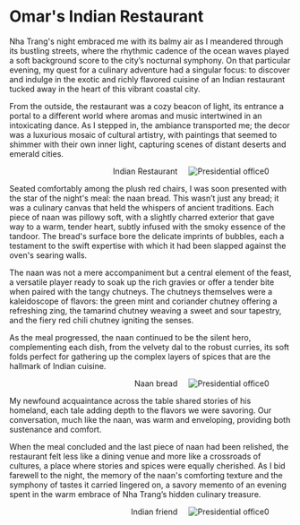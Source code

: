 # Omar's Indian Restaurant

Nha Trang's night embraced me with its balmy air as I meandered through its bustling streets, where the rhythmic cadence of the ocean waves played a soft background score to the city’s nocturnal symphony. On that particular evening, my quest for a culinary adventure had a singular focus: to discover and indulge in the exotic and richly flavored cuisine of an Indian restaurant tucked away in the heart of this vibrant coastal city.

From the outside, the restaurant was a cozy beacon of light, its entrance a portal to a different world where aromas and music intertwined in an intoxicating dance. As I stepped in, the ambiance transported me; the decor was a luxurious mosaic of cultural artistry, with paintings that seemed to shimmer with their own inner light, capturing scenes of distant deserts and emerald cities.



<figure style="text-align:right;">
  <img src="https://GeruiXu.github.io/lifetrace/Vietnam/indian1.jpg" style="float:right; margin-left: 20px; margin-bottom: 10px;" alt="Presidential office0">
  <figcaption>Indian Restaurant</figcaption>
</figure>

Seated comfortably among the plush red chairs, I was soon presented with the star of the night's meal: the naan bread. This wasn’t just any bread; it was a culinary canvas that held the whispers of ancient traditions. Each piece of naan was pillowy soft, with a slightly charred exterior that gave way to a warm, tender heart, subtly infused with the smoky essence of the tandoor. The bread's surface bore the delicate imprints of bubbles, each a testament to the swift expertise with which it had been slapped against the oven's searing walls.

The naan was not a mere accompaniment but a central element of the feast, a versatile player ready to soak up the rich gravies or offer a tender bite when paired with the tangy chutneys. The chutneys themselves were a kaleidoscope of flavors: the green mint and coriander chutney offering a refreshing zing, the tamarind chutney weaving a sweet and sour tapestry, and the fiery red chili chutney igniting the senses.

As the meal progressed, the naan continued to be the silent hero, complementing each dish, from the velvety dal to the robust curries, its soft folds perfect for gathering up the complex layers of spices that are the hallmark of Indian cuisine.

<figure style="text-align:right;">
  <img src="https://GeruiXu.github.io/lifetrace/Vietnam/indian2.jpg" style="float:right; margin-left: 20px; margin-bottom: 10px;" alt="Presidential office0">
  <figcaption>Naan bread</figcaption>
</figure>


My newfound acquaintance across the table shared stories of his homeland, each tale adding depth to the flavors we were savoring. Our conversation, much like the naan, was warm and enveloping, providing both sustenance and comfort.

When the meal concluded and the last piece of naan had been relished, the restaurant felt less like a dining venue and more like a crossroads of cultures, a place where stories and spices were equally cherished. As I bid farewell to the night, the memory of the naan's comforting texture and the symphony of tastes it carried lingered on, a savory memento of an evening spent in the warm embrace of Nha Trang’s hidden culinary treasure.

<figure style="text-align:right;">
  <img src="https://GeruiXu.github.io/lifetrace/Vietnam/vetnan_friends.jpg" style="float:right; margin-left: 20px; margin-bottom: 10px;" alt="Presidential office0">
  <figcaption>Indian friend</figcaption>
</figure>